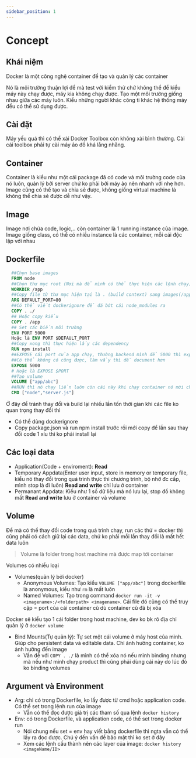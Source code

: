 ```yaml
---
sidebar_position: 1
---
```


# Concept

## Khái niệm

Docker là một công nghệ container để tạo và quản lý các container

Nó là môi trường thuận lợi để mà test với kiểm thử chứ không thể để kiểu máy này chạy được, máy kia không chạy được. Tạo một môi trường giống nhau giữa các máy luôn. Kiểu những người khác công ti khác hệ thống máy đều có thể sử dụng được.

## Cài đặt

Máy yếu quá thì có thể xài Docker Toolbox còn không xài bình thường. Cài cái toolbox phải tự cài máy ảo đồ khá lằng nhằng.

## Container

Container là kiểu như một cái package đã có code và môi trường code của nó luôn, quản lý bởi server chứ ko phải bởi máy ảo nên nhanh với nhẹ hơn. Image cũng có thể tạo và chia sẻ được, không giống virtual machine là không thể chia sẻ được dễ như vậy.

## Image

Image nơi chứa code, logic,.. còn container là 1 running instance của image. Image giống class, có thể có nhiều instance là các container, mỗi cái độc lập với nhau

## Dockerfile

```dockerfile
  ##Chọn base images
  FROM node
  ##Chọn thư mục root (Nơi mà để mình có thể thực hiện các lệnh chạy)
  WORKDIR /app
  ##Copy file từ thư mục hiện tại là . (build context) sang images(/app) do đã set workdir phía trên
  ARG DEFAULT_PORT=80
  ##Có thể viết dockerignore để đá bớt cái node_modules ra
  COPY . ./
  ## Hoặc copy kiểu
  COPY . /app
  ## Set các biến môi trường
  ENV PORT 5000
  Hoặc là ENV PORT $DEFAULT_PORT
  ##Copy xong thì thực hiện lấy các dependency
  RUN npm install
  ##EXPOSE cái port của app chạy, thường backend mình để 5000 thì expose 5000
  ##Có thể không có cũng được, làm vầy thì dễ document hơn
  EXPOSE 5000
  # Hoặc là EXPOSE $PORT
  ##Tạo volume
  VOLUME ["app/abc"]
  ##RUN thì nó chạy liền luôn còn cái này khi chạy container nó mới chạy
  CMD ["node","server.js"]
```

Ở đây để tránh thay đổi và build lại nhiều lần tốn thời gian khi các file ko quan trọng thay đổi thì

- Có thể dùng dockerignore
- Copy package.json và run npm install trước rồi mới copy để lần sau thay đổi code 1 xíu thì ko phải install lại

## Các loại data

- Application(Code + enviroment): **Read**
- Temporary Appdata(Enter user input, store in memory or temporary file, kiểu nó thay đổi trong quá trình thực thi chương trình, bộ nhớ đc cấp, mình stop là đi luôn) **Read and write** chỉ lưu ở container
- Permanant Appdata: Kiểu như 1 số dữ liệu mà nó lưu lại, stop đồ không mất **Read and write** lưu ở container và volume

## Volume

Để mà có thể thay đổi code trong quá trình chạy, run các thứ = docker thì cũng phải có cách giữ lại các data, chứ ko phải mỗi lần thay đổi là mất hết data luôn

> Volume là folder trong host machine mà được map tới container

Volumes có nhiều loại

- Volumes(quản lý bởi docker)
  - Anonymous Volumes: Tạo kiểu `VOLUME ["app/abc"]` trong dockerfile là anonymous, kiểu như `rm` là mất luôn
  - Named Volumes: Tạo trong command `docker run -it -v <imagename>:/<folderpath> <imagename>`. Cái file đó cũng có thể truy cập = port của cái container cũ dù container cũ đã bị xóa

Docker sẽ kiểu tạo 1 cái folder trong host machine, dev ko bk rõ địa chỉ quản lý ở `docker volume`

- Bind Mounts(Tự quản lý): Tự set một cái volume ở máy host của mình. Giúp cho persistent data và editable data. Chỉ ảnh hưởng container, ko ảnh hưởng đến image
  - Vấn đề với `COPY . ./` là mình có thể xóa nó nếu mình binding nhưng mà nếu như mình chạy product thì cũng phải dùng cái này do lúc đó ko binding volumes

## Argument và Environment

- Arg: chỉ có trong Dockerfile, ko lấy được từ cmd hoặc application code. Có thể set trong lệnh run của image
  - Vẫn có thể đọc được giá trị các tham số qua lệnh `docker history`
- Env: có trong Dockerfile, và application code, có thể set trong docker run
  - Nói chung nếu set = env hay viết bằng dockerfile thì ngta vẫn có thể lấy ra đọc được. Chú ý đến vấn đề bảo mật thì ko set ở đây
  - Xem các lệnh cấu thành nên các layer của image: `docker history <imageName/ID>`
